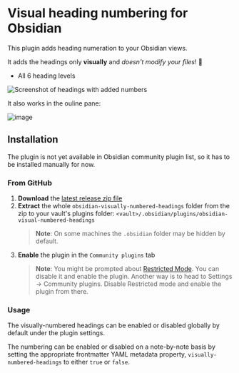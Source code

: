 # Visual heading numbering for Obsidian

This plugin adds heading numeration to your Obsidian views.

It adds the headings only **visually** and _doesn't modify your files_! 🎉

-   All 6 heading levels

![Screenshot of headings with added numbers](imgs/screenshot.png)

It also works in the ouline pane:

![image](https://user-images.githubusercontent.com/100810261/208636544-34256930-f36a-4539-9582-398588e281dd.png)


## Installation

The plugin is not yet available in Obsidian community plugin list, so it has to be installed manually for now.

### From GitHub

1. **Download** the [latest release zip file](https://github.com/platon-ivanov/obsidian-visual-numbered-headings/releases/latest)
2. **Extract** the whole `obsidian-visually-numbered-headings` folder from the zip to your vault's plugins folder: `<vault>/.obsidian/plugins/obsidian-visual-numbered-headings`
    > **Note**: On some machines the `.obsidian` folder may be hidden by default.
3. **Enable** the plugin in the `Community plugins` tab
    > **Note**: You might be prompted about [Restricted Mode](https://help.obsidian.md/Advanced+topics/Community+plugins#Safe+Mode). You can disable it and enable the plugin. Another way is to head to Settings → Community plugins. Disable Restricted mode and enable the plugin from there.

### Usage

The visually-numbered headings can be enabled or disabled globally by default under the plugin settings.

The numbering can be enabled or disabled on a note-by-note basis by setting the appropriate frontmatter YAML metadata property, `visually-numbered-headings` to either `true` or `false`.
